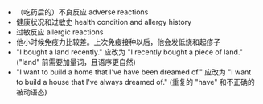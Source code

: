 
##
+ （吃药后的）不良反应 adverse reactions
+ 健康状况和过敏史 health condition and allergy history
+ 过敏反应 allergic reactions
+ 他小时候免疫力比较差。上次免疫接种以后，他会发低烧和起疹子
+ "I bought a land recently." 应改为 "I recently bought a piece of land." ("land" 前需要加量词，且语序更自然)
+ "I want to build a home that I've have been dreamed of." 应改为 "I want to build a house that I've always dreamed of." (重复的 "have" 和不正确的被动语态)


